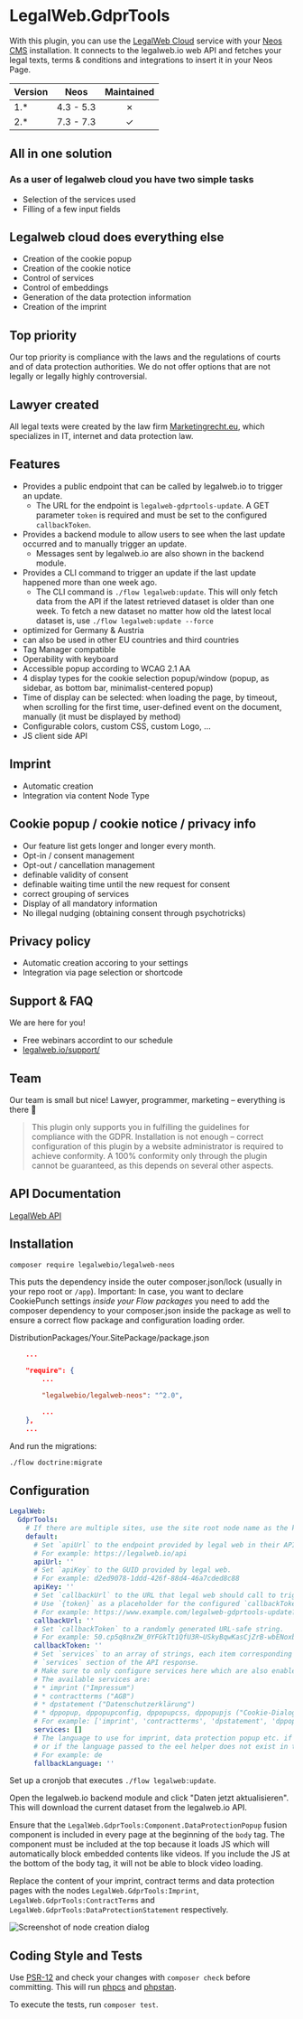 # LegalWeb.GdprTools

With this plugin, you can use the [LegalWeb Cloud](https://legalweb.io) service with your [Neos CMS](https://neos.io)
installation. It connects to the legalweb.io web API and fetches your legal texts, terms & conditions and integrations
to insert it in your Neos Page.

| Version | Neos      | Maintained |
| ------- | --------- | :--------: |
| 1.\*    | 4.3 - 5.3 |     ✗      |
| 2.\*    | 7.3 - 7.3 |     ✓      |

## All in one solution

### As a user of legalweb cloud you have two simple tasks

- Selection of the services used
- Filling of a few input fields

## Legalweb cloud does everything else

- Creation of the cookie popup
- Creation of the cookie notice
- Control of services
- Control of embeddings
- Generation of the data protection information
- Creation of the imprint

## Top priority

Our top priority is compliance with the laws and the regulations of courts and of data protection authorities.
We do not offer options that are not legally or legally highly controversial.

## Lawyer created

All legal texts were created by the law firm [Marketingrecht.eu](https://marketingrecht.eu/), which specializes in IT,
internet and data protection law.

## Features

- Provides a public endpoint that can be called by legalweb.io to trigger an update.
  - The URL for the endpoint is `legalweb-gdprtools-update`. A GET parameter `token` is required and must be set to the configured `callbackToken`.
- Provides a backend module to allow users to see when the last update occurred and to manually trigger an update.
  - Messages sent by legalweb.io are also shown in the backend module.
- Provides a CLI command to trigger an update if the last update happened more than one week ago.
  - The CLI command is `./flow legalweb:update`.
    This will only fetch data from the API if the latest retrieved dataset is older than one week.
    To fetch a new dataset no matter how old the latest local dataset is, use `./flow legalweb:update --force`
- optimized for Germany & Austria
- can also be used in other EU countries and third countries
- Tag Manager compatible
- Operability with keyboard
- Accessible popup according to WCAG 2.1 AA
- 4 display types for the cookie selection popup/window (popup, as sidebar, as bottom bar, minimalist-centered popup)
- Time of display can be selected: when loading the page, by timeout, when scrolling for the first time, user-defined event on the document, manually (it must be displayed by method)
- Configurable colors, custom CSS, custom Logo, …
- JS client side API

## Imprint

- Automatic creation
- Integration via content Node Type

## Cookie popup / cookie notice / privacy info

- Our feature list gets longer and longer every month.
- Opt-in / consent management
- Opt-out / cancellation management
- definable validity of consent
- definable waiting time until the new request for consent
- correct grouping of services
- Display of all mandatory information
- No illegal nudging (obtaining consent through psychotricks)

## Privacy policy

- Automatic creation accoring to your settings
- Integration via page selection or shortcode

## Support & FAQ

We are here for you!

- Free webinars accordint to our schedule
- [legalweb.io/support/](legalweb.io/support/)

## Team

Our team is small but nice! Lawyer, programmer, marketing – everything is there 🙂

> This plugin only supports you in fulfilling the guidelines for compliance with the GDPR. Installation is not enough – correct configuration of this plugin by a website administrator is required to achieve conformity. A 100% conformity only through the plugin cannot be guaranteed, as this depends on several other aspects.

## API Documentation

[LegalWeb API](https://legalweb.io/support/dokumentation-dsgvo-api/)

## Installation

```bash
composer require legalwebio/legalweb-neos
```

This puts the dependency inside the outer composer.json/lock (usually in your repo root or `/app`). Important: In case,
you want to declare CookiePunch settings *inside your Flow packages* you need to add the composer dependency to your
composer.json inside the package as well to ensure a correct flow package and configuration loading order.

DistributionPackages/Your.SitePackage/package.json

```json
    ...

    "require": {
        ...

        "legalwebio/legalweb-neos": "^2.0",

        ...
    },
    ...
```

And run the migrations:

```bash
./flow doctrine:migrate
```

## Configuration

```yaml
LegalWeb:
  GdprTools:
    # If there are multiple sites, use the site root node name as the key instead of `default`
    default:
      # Set `apiUrl` to the endpoint provided by legal web in their API documentation.
      # For example: https://legalweb.io/api
      apiUrl: ''
      # Set `apiKey` to the GUID provided by legal web.
      # For example: d2ed9078-1ddd-426f-88d4-46a7cded8c88
      apiKey: ''
      # Set `callbackUrl` to the URL that legal web should call to trigger a dataset update.
      # Use `{token}` as a placeholder for the configured `callbackToken`.
      # For example: https://www.example.com/legalweb-gdprtools-update?token={token}
      callbackUrl: ''
      # Set `callbackToken` to a randomly generated URL-safe string.
      # For example: 50.cp5q8nxZW_0YFGkTt1QfU3R~USkyBqwKasCjZrB-wbENoxbeFuirCJTRGuoC
      callbackToken: ''
      # Set `services` to an array of strings, each item corresponding to a key that is expected in the
      # `services` section of the API response.
      # Make sure to only configure services here which are also enabled in the legal web dashboard for this project.
      # The available services are:
      # * imprint ("Impressum")
      # * contractterms ("AGB")
      # * dpstatement ("Datenschutzerklärung")
      # * dppopup, dppopupconfig, dppopupcss, dppopupjs ("Cookie-Dialog", use all four or none)
      # For example: ['imprint', 'contractterms', 'dpstatement', 'dppopup', 'dppopupconfig', 'dppopupcss', 'dppopupjs']
      services: []
      # The language to use for imprint, data protection popup etc. if no language is passed to the eel helper
      # or if the language passed to the eel helper does not exist in the dataset.
      # For example: de
      fallbackLanguage: ''
```

Set up a cronjob that executes `./flow legalweb:update`.

Open the legalweb.io backend module and click "Daten jetzt aktualisieren".
This will download the current dataset from the legalweb.io API.

Ensure that the `LegalWeb.GdprTools:Component.DataProtectionPopup` fusion component is included in every page at the
beginning of the `body` tag. The component must be included at the top because it loads JS which will automatically
block embedded contents like videos. If you include the JS at the bottom of the body tag, it will not be able to block
video loading.

Replace the content of your imprint, contract terms and data protection pages with the nodes
`LegalWeb.GdprTools:Imprint`, `LegalWeb.GdprTools:ContractTerms` and `LegalWeb.GdprTools:DataProtectionStatement`
respectively.

![Screenshot of node creation dialog](https://user-images.githubusercontent.com/4510166/90875089-e9806600-e3a0-11ea-8873-5ba934cf72bc.png)

## Coding Style and Tests

Use [PSR-12](https://www.php-fig.org/psr/psr-12/) and check your changes with `composer check` before committing. This will run [phpcs](https://github.com/squizlabs/PHP_CodeSniffer) and [phpstan](https://github.com/phpstan/phpstan).

To execute the tests, run `composer test`.
